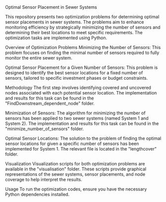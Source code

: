 Optimal Sensor Placement in Sewer Systems

This repository presents two optimization problems for determining optimal sensor placements in sewer systems. The problems aim to enhance monitoring efficiency by strategically minimizing the number of sensors and determining their best locations to meet specific requirements. The optimization tasks are implemented using Python.

Overview of Optimization Problems
  Minimizing the Number of Sensors:
      This problem focuses on finding the minimal number of sensors required to fully monitor the entire sewer system.

  Optimal Sensor Placement for a Given Number of Sensors:
      This problem is designed to identify the best sensor locations for a fixed number of sensors, tailored to specific investment phases or budget constraints.

Methodology
  The first step involves identifying covered and uncovered nodes associated with each potential sensor location. The implementation and results for this task can be found in the "FindDownstream_dependent_node" folder.

  Minimization of Sensors:
      The algorithm for minimizing the number of sensors has been applied to two sewer systems (named System 1 and System 2). The implementation and results for this task can be found in the "minimize_number_of_sensors" folder.

  Optimal Sensor Locations:
      The solution to the problem of finding the optimal sensor locations for given a specific number of sensors has been implemented for System 1. The relevant file is located in the "lengthcover" folder.

  Visualization
      Visualization scripts for both optimization problems are available in the "visualisation" folder. These scripts provide graphical representations of the sewer systems, sensor placements, and node coverage to help interpret the results.
  
Usage
To run the optimization codes, ensure you have the necessary Python dependencies installed.
